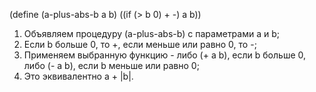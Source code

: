 (define (a-plus-abs-b a b)
  ((if (> b 0) + -) a b))

1. Объявляем процедуру (a-plus-abs-b) с параметрами a и b;
2. Если b больше 0, то +, если меньше или равно 0, то -;
3. Применяем выбранную функцию - либо (+ a b), если b больше 0, либо (- a b), если b меньше или равно 0;
4. Это эквивалентно a + |b|.
